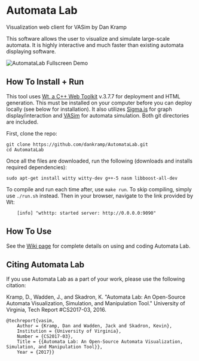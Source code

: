 # Automata Lab
Visualization web client for VASim by Dan Kramp

This software allows the user to visualize and simulate large-scale automata. It is highly interactive and much faster than existing automata displaying software.

![AutomataLab Fullscreen Demo](http://i.imgur.com/alfpobM.png?1)

## How To Install + Run
This tool uses [Wt, a C++ Web Toolkit](https://www.webtoolkit.eu/wt) v.3.7.7 for deployment and HTML generation. This must be installed on your computer before you can deploy locally (see below for installation).
It also utilizes [Sigma.js](https://github.com/jacomyal/sigma.js) for graph display/interaction and [VASim](https://github.com/jackwadden/VASim/) for automata simulation. Both git directories are included.

First, clone the repo:
```
git clone https://github.com/dankramp/AutomataLab.git
cd AutomataLab
```

Once all the files are downloaded, run the following (downloads and installs required dependencies):
```
sudo apt-get install witty witty-dev g++-5 nasm libboost-all-dev
```
To compile and run each time after, use `make run`. To skip compiling, simply use `./run.sh` instead. Then in your browser, navigate to the link provided by Wt:
```
    [info] "wthttp: started server: http://0.0.0.0:9090"
```

## How To Use

See the [Wiki page](https://github.com/dankramp/AutomataLab/wiki) for complete details on using and coding Automata Lab.

## Citing Automata Lab
If you use Automata Lab as a part of your work, please use the following citation:

Kramp, D., Wadden, J., and Skadron, K. "Automata Lab: An Open-Source Automata Visualization, Simulation, and Manipulation Tool." University of Virginia, Tech Report #CS2017-03, 2016.

```
@techreport{vasim,
    Author = {Kramp, Dan and Wadden, Jack and Skadron, Kevin},
    Institution = {University of Virginia},
    Number = {CS2017-03},
    Title = {{Automata Lab: An Open-Source Automata Visualization, Simulation, and Manipulation Tool}},
    Year = {2017}}
```

